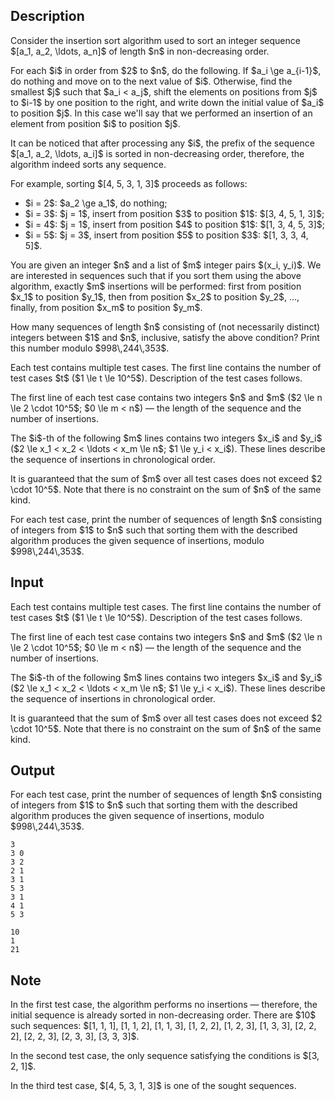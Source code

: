 ## Description

<div><p>Consider the insertion sort algorithm used to sort an integer sequence $[a_1, a_2, \ldots, a_n]$ of length $n$ in non-decreasing order.</p><p>For each $i$ in order from $2$ to $n$, do the following. If $a_i \ge a_{i-1}$, do nothing and move on to the next value of $i$. Otherwise, find the smallest $j$ such that $a_i &lt; a_j$, shift the elements on positions from $j$ to $i-1$ by one position to the right, and write down the initial value of $a_i$ to position $j$. In this case we'll say that we performed an <span class="tex-font-style-it">insertion</span> of an element from position $i$ to position $j$.</p><p>It can be noticed that after processing any $i$, the prefix of the sequence $[a_1, a_2, \ldots, a_i]$ is sorted in non-decreasing order, therefore, the algorithm indeed sorts any sequence.</p><p>For example, sorting $[4, 5, 3, 1, 3]$ proceeds as follows: </p><ul> <li> $i = 2$: $a_2 \ge a_1$, do nothing; </li><li> $i = 3$: $j = 1$, insert from position $3$ to position $1$: $[3, 4, 5, 1, 3]$; </li><li> $i = 4$: $j = 1$, insert from position $4$ to position $1$: $[1, 3, 4, 5, 3]$; </li><li> $i = 5$: $j = 3$, insert from position $5$ to position $3$: $[1, 3, 3, 4, 5]$. </li></ul><p>You are given an integer $n$ and a list of $m$ integer pairs $(x_i, y_i)$. We are interested in sequences such that if you sort them using the above algorithm, exactly $m$ insertions will be performed: first from position $x_1$ to position $y_1$, then from position $x_2$ to position $y_2$, ..., finally, from position $x_m$ to position $y_m$.</p><p>How many sequences of length $n$ consisting of (not necessarily distinct) integers between $1$ and $n$, inclusive, satisfy the above condition? Print this number modulo $998\,244\,353$.</p></div><div class="input-specification"><p>Each test contains multiple test cases. The first line contains the number of test cases $t$ ($1 \le t \le 10^5$). Description of the test cases follows.</p><p>The first line of each test case contains two integers $n$ and $m$ ($2 \le n \le 2 \cdot 10^5$; $0 \le m &lt; n$)&nbsp;— the length of the sequence and the number of insertions.</p><p>The $i$-th of the following $m$ lines contains two integers $x_i$ and $y_i$ ($2 \le x_1 &lt; x_2 &lt; \ldots &lt; x_m \le n$; $1 \le y_i &lt; x_i$). These lines describe the sequence of insertions in chronological order.</p><p>It is guaranteed that the sum of $m$ over all test cases does not exceed $2 \cdot 10^5$. <span class="tex-font-style-bf">Note that there is no constraint on the sum of $n$ of the same kind.</span></p></div><div class="output-specification"><p>For each test case, print the number of sequences of length $n$ consisting of integers from $1$ to $n$ such that sorting them with the described algorithm produces the given sequence of insertions, modulo $998\,244\,353$.</p></div>

## Input

<p>Each test contains multiple test cases. The first line contains the number of test cases $t$ ($1 \le t \le 10^5$). Description of the test cases follows.</p><p>The first line of each test case contains two integers $n$ and $m$ ($2 \le n \le 2 \cdot 10^5$; $0 \le m &lt; n$)&nbsp;— the length of the sequence and the number of insertions.</p><p>The $i$-th of the following $m$ lines contains two integers $x_i$ and $y_i$ ($2 \le x_1 &lt; x_2 &lt; \ldots &lt; x_m \le n$; $1 \le y_i &lt; x_i$). These lines describe the sequence of insertions in chronological order.</p><p>It is guaranteed that the sum of $m$ over all test cases does not exceed $2 \cdot 10^5$. <span class="tex-font-style-bf">Note that there is no constraint on the sum of $n$ of the same kind.</span></p>

## Output

<p>For each test case, print the number of sequences of length $n$ consisting of integers from $1$ to $n$ such that sorting them with the described algorithm produces the given sequence of insertions, modulo $998\,244\,353$.</p>





```input1
3
3 0
3 2
2 1
3 1
5 3
3 1
4 1
5 3
```




```output1
10
1
21
```



## Note

<p>In the first test case, the algorithm performs no insertions&nbsp;— therefore, the initial sequence is already sorted in non-decreasing order. There are $10$ such sequences: $[1, 1, 1], [1, 1, 2], [1, 1, 3], [1, 2, 2], [1, 2, 3], [1, 3, 3], [2, 2, 2], [2, 2, 3], [2, 3, 3], [3, 3, 3]$.</p><p>In the second test case, the only sequence satisfying the conditions is $[3, 2, 1]$.</p><p>In the third test case, $[4, 5, 3, 1, 3]$ is one of the sought sequences.</p>
